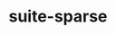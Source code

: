 ---
title: "suite-sparse"
layout: cache
categories: [package, develop]
meta: {"versions": ["5.13.0"], "compilers": ["gcc@=11.1.0"], "oss": ["ubuntu20.04"], "platforms": ["linux"], "targets": ["ppc64le", "x86_64_v3"], "stacks": ["e4s", "e4s-power", "root"], "num_specs": 24, "num_specs_by_stack": {"root": 24, "e4s-power": 8, "e4s": 16}}
spec_details: [{"hash": "4jdadkape73kvxn6vrjheb4ht3wkvt5w", "compiler": "gcc@=11.1.0", "versions": ["5.13.0"], "os": "ubuntu20.04", "platform": "linux", "target": "ppc64le", "variants": ["build_system=generic", "~cuda", "~graphblas", "~openmp", "+pic"], "stacks": ["root", "e4s-power"], "size": "-", "tarball": "https://binaries.spack.io/develop/build_cache/linux-ubuntu20.04-ppc64le/gcc-11.1.0/suite-sparse-5.13.0/linux-ubuntu20.04-ppc64le-gcc-11.1.0-suite-sparse-5.13.0-4jdadkape73kvxn6vrjheb4ht3wkvt5w.spack"}, {"hash": "vfkuzwmmfpitr6ofazie43zdjvshaamz", "compiler": "gcc@=11.1.0", "versions": ["5.13.0"], "os": "ubuntu20.04", "platform": "linux", "target": "ppc64le", "variants": ["build_system=generic", "~cuda", "~graphblas", "~openmp", "+pic"], "stacks": ["root", "e4s-power"], "size": "-", "tarball": "https://binaries.spack.io/develop/build_cache/linux-ubuntu20.04-ppc64le/gcc-11.1.0/suite-sparse-5.13.0/linux-ubuntu20.04-ppc64le-gcc-11.1.0-suite-sparse-5.13.0-vfkuzwmmfpitr6ofazie43zdjvshaamz.spack"}, {"hash": "lsvaxw4vloivezzxojvxunftlreoxxuk", "compiler": "gcc@=11.1.0", "versions": ["5.13.0"], "os": "ubuntu20.04", "platform": "linux", "target": "ppc64le", "variants": ["build_system=generic", "~cuda", "~graphblas", "~openmp", "+pic"], "stacks": ["root", "e4s-power"], "size": "-", "tarball": "https://binaries.spack.io/develop/build_cache/linux-ubuntu20.04-ppc64le/gcc-11.1.0/suite-sparse-5.13.0/linux-ubuntu20.04-ppc64le-gcc-11.1.0-suite-sparse-5.13.0-lsvaxw4vloivezzxojvxunftlreoxxuk.spack"}, {"hash": "3y25u7ey43veblhitmepaeg6vveiu6v3", "compiler": "gcc@=11.1.0", "versions": ["5.13.0"], "os": "ubuntu20.04", "platform": "linux", "target": "ppc64le", "variants": ["build_system=generic", "~cuda", "~graphblas", "~openmp", "+pic"], "stacks": ["root", "e4s-power"], "size": "-", "tarball": "https://binaries.spack.io/develop/build_cache/linux-ubuntu20.04-ppc64le/gcc-11.1.0/suite-sparse-5.13.0/linux-ubuntu20.04-ppc64le-gcc-11.1.0-suite-sparse-5.13.0-3y25u7ey43veblhitmepaeg6vveiu6v3.spack"}, {"hash": "rqhutti7n2cxa4ssuvahqwjtch6ywtxe", "compiler": "gcc@=11.1.0", "versions": ["5.13.0"], "os": "ubuntu20.04", "platform": "linux", "target": "ppc64le", "variants": ["build_system=generic", "~cuda", "~graphblas", "~openmp", "+pic"], "stacks": ["root", "e4s-power"], "size": "-", "tarball": "https://binaries.spack.io/develop/build_cache/linux-ubuntu20.04-ppc64le/gcc-11.1.0/suite-sparse-5.13.0/linux-ubuntu20.04-ppc64le-gcc-11.1.0-suite-sparse-5.13.0-rqhutti7n2cxa4ssuvahqwjtch6ywtxe.spack"}, {"hash": "c6ogv2aw4zz6aqdohao6goaqvtntckw3", "compiler": "gcc@=11.1.0", "versions": ["5.13.0"], "os": "ubuntu20.04", "platform": "linux", "target": "ppc64le", "variants": ["build_system=generic", "~cuda", "~graphblas", "~openmp", "+pic"], "stacks": ["root", "e4s-power"], "size": "-", "tarball": "https://binaries.spack.io/develop/build_cache/linux-ubuntu20.04-ppc64le/gcc-11.1.0/suite-sparse-5.13.0/linux-ubuntu20.04-ppc64le-gcc-11.1.0-suite-sparse-5.13.0-c6ogv2aw4zz6aqdohao6goaqvtntckw3.spack"}, {"hash": "qghykminz5aeupzu3mekuqcrxupujom5", "compiler": "gcc@=11.1.0", "versions": ["5.13.0"], "os": "ubuntu20.04", "platform": "linux", "target": "ppc64le", "variants": ["build_system=generic", "~cuda", "~graphblas", "~openmp", "+pic"], "stacks": ["root", "e4s-power"], "size": "-", "tarball": "https://binaries.spack.io/develop/build_cache/linux-ubuntu20.04-ppc64le/gcc-11.1.0/suite-sparse-5.13.0/linux-ubuntu20.04-ppc64le-gcc-11.1.0-suite-sparse-5.13.0-qghykminz5aeupzu3mekuqcrxupujom5.spack"}, {"hash": "4krucrbtqughubyz4c4o62l63u53zcme", "compiler": "gcc@=11.1.0", "versions": ["5.13.0"], "os": "ubuntu20.04", "platform": "linux", "target": "ppc64le", "variants": ["build_system=generic", "~cuda", "~graphblas", "~openmp", "+pic"], "stacks": ["root", "e4s-power"], "size": "-", "tarball": "https://binaries.spack.io/develop/build_cache/linux-ubuntu20.04-ppc64le/gcc-11.1.0/suite-sparse-5.13.0/linux-ubuntu20.04-ppc64le-gcc-11.1.0-suite-sparse-5.13.0-4krucrbtqughubyz4c4o62l63u53zcme.spack"}, {"hash": "mcbnlwrynmq3tiwt7rlcacv4ly3ig7lh", "compiler": "gcc@=11.1.0", "versions": ["5.13.0"], "os": "ubuntu20.04", "platform": "linux", "target": "x86_64_v3", "variants": ["build_system=generic", "~cuda", "~graphblas", "~openmp", "+pic"], "stacks": ["root", "e4s"], "size": "-", "tarball": "https://binaries.spack.io/develop/build_cache/linux-ubuntu20.04-x86_64_v3/gcc-11.1.0/suite-sparse-5.13.0/linux-ubuntu20.04-x86_64_v3-gcc-11.1.0-suite-sparse-5.13.0-mcbnlwrynmq3tiwt7rlcacv4ly3ig7lh.spack"}, {"hash": "3hbjpe4v6nx5ba7tggjkiwxgic5heddr", "compiler": "gcc@=11.1.0", "versions": ["5.13.0"], "os": "ubuntu20.04", "platform": "linux", "target": "x86_64_v3", "variants": ["build_system=generic", "~cuda", "~graphblas", "~openmp", "+pic"], "stacks": ["root", "e4s"], "size": "-", "tarball": "https://binaries.spack.io/develop/build_cache/linux-ubuntu20.04-x86_64_v3/gcc-11.1.0/suite-sparse-5.13.0/linux-ubuntu20.04-x86_64_v3-gcc-11.1.0-suite-sparse-5.13.0-3hbjpe4v6nx5ba7tggjkiwxgic5heddr.spack"}, {"hash": "gcxrfju2mhvxmebkkmzf3k243yse6doj", "compiler": "gcc@=11.1.0", "versions": ["5.13.0"], "os": "ubuntu20.04", "platform": "linux", "target": "x86_64_v3", "variants": ["build_system=generic", "~cuda", "~graphblas", "~openmp", "+pic"], "stacks": ["root", "e4s"], "size": "-", "tarball": "https://binaries.spack.io/develop/build_cache/linux-ubuntu20.04-x86_64_v3/gcc-11.1.0/suite-sparse-5.13.0/linux-ubuntu20.04-x86_64_v3-gcc-11.1.0-suite-sparse-5.13.0-gcxrfju2mhvxmebkkmzf3k243yse6doj.spack"}, {"hash": "rlahslm6gg3z25wgea5kpkvs34ca4hy5", "compiler": "gcc@=11.1.0", "versions": ["5.13.0"], "os": "ubuntu20.04", "platform": "linux", "target": "x86_64_v3", "variants": ["build_system=generic", "~cuda", "~graphblas", "~openmp", "+pic"], "stacks": ["root", "e4s"], "size": "-", "tarball": "https://binaries.spack.io/develop/build_cache/linux-ubuntu20.04-x86_64_v3/gcc-11.1.0/suite-sparse-5.13.0/linux-ubuntu20.04-x86_64_v3-gcc-11.1.0-suite-sparse-5.13.0-rlahslm6gg3z25wgea5kpkvs34ca4hy5.spack"}, {"hash": "tfvtv54akjmnpq7x67j5pbmz2saolrxl", "compiler": "gcc@=11.1.0", "versions": ["5.13.0"], "os": "ubuntu20.04", "platform": "linux", "target": "x86_64_v3", "variants": ["build_system=generic", "~cuda", "~graphblas", "~openmp", "+pic"], "stacks": ["root", "e4s"], "size": "-", "tarball": "https://binaries.spack.io/develop/build_cache/linux-ubuntu20.04-x86_64_v3/gcc-11.1.0/suite-sparse-5.13.0/linux-ubuntu20.04-x86_64_v3-gcc-11.1.0-suite-sparse-5.13.0-tfvtv54akjmnpq7x67j5pbmz2saolrxl.spack"}, {"hash": "xynsgqqmjwk2vocslaj44kny2txe2ki2", "compiler": "gcc@=11.1.0", "versions": ["5.13.0"], "os": "ubuntu20.04", "platform": "linux", "target": "x86_64_v3", "variants": ["build_system=generic", "~cuda", "~graphblas", "~openmp", "+pic"], "stacks": ["root", "e4s"], "size": "-", "tarball": "https://binaries.spack.io/develop/build_cache/linux-ubuntu20.04-x86_64_v3/gcc-11.1.0/suite-sparse-5.13.0/linux-ubuntu20.04-x86_64_v3-gcc-11.1.0-suite-sparse-5.13.0-xynsgqqmjwk2vocslaj44kny2txe2ki2.spack"}, {"hash": "kbt7ixeouztms5ooqrlqk6cv4n34lbp3", "compiler": "gcc@=11.1.0", "versions": ["5.13.0"], "os": "ubuntu20.04", "platform": "linux", "target": "x86_64_v3", "variants": ["build_system=generic", "~cuda", "~graphblas", "~openmp", "+pic"], "stacks": ["root", "e4s"], "size": "-", "tarball": "https://binaries.spack.io/develop/build_cache/linux-ubuntu20.04-x86_64_v3/gcc-11.1.0/suite-sparse-5.13.0/linux-ubuntu20.04-x86_64_v3-gcc-11.1.0-suite-sparse-5.13.0-kbt7ixeouztms5ooqrlqk6cv4n34lbp3.spack"}, {"hash": "oih5xxe35qir46742fgqnp5x2xoiru5u", "compiler": "gcc@=11.1.0", "versions": ["5.13.0"], "os": "ubuntu20.04", "platform": "linux", "target": "x86_64_v3", "variants": ["build_system=generic", "~cuda", "~graphblas", "~openmp", "+pic"], "stacks": ["root", "e4s"], "size": "-", "tarball": "https://binaries.spack.io/develop/build_cache/linux-ubuntu20.04-x86_64_v3/gcc-11.1.0/suite-sparse-5.13.0/linux-ubuntu20.04-x86_64_v3-gcc-11.1.0-suite-sparse-5.13.0-oih5xxe35qir46742fgqnp5x2xoiru5u.spack"}, {"hash": "hwa6jkklfprlpozl7kv5h2jmq6dgkn7m", "compiler": "gcc@=11.1.0", "versions": ["5.13.0"], "os": "ubuntu20.04", "platform": "linux", "target": "x86_64_v3", "variants": ["build_system=generic", "~cuda", "~graphblas", "~openmp", "+pic"], "stacks": ["root", "e4s"], "size": "-", "tarball": "https://binaries.spack.io/develop/build_cache/linux-ubuntu20.04-x86_64_v3/gcc-11.1.0/suite-sparse-5.13.0/linux-ubuntu20.04-x86_64_v3-gcc-11.1.0-suite-sparse-5.13.0-hwa6jkklfprlpozl7kv5h2jmq6dgkn7m.spack"}, {"hash": "24kverrejyz5pc2srkldbcw66zw44jki", "compiler": "gcc@=11.1.0", "versions": ["5.13.0"], "os": "ubuntu20.04", "platform": "linux", "target": "x86_64_v3", "variants": ["build_system=generic", "~cuda", "~graphblas", "~openmp", "+pic"], "stacks": ["root", "e4s"], "size": "-", "tarball": "https://binaries.spack.io/develop/build_cache/linux-ubuntu20.04-x86_64_v3/gcc-11.1.0/suite-sparse-5.13.0/linux-ubuntu20.04-x86_64_v3-gcc-11.1.0-suite-sparse-5.13.0-24kverrejyz5pc2srkldbcw66zw44jki.spack"}, {"hash": "yn2lnumu3pkxtinigqmcodsszrfnlhdf", "compiler": "gcc@=11.1.0", "versions": ["5.13.0"], "os": "ubuntu20.04", "platform": "linux", "target": "x86_64_v3", "variants": ["build_system=generic", "~cuda", "~graphblas", "~openmp", "+pic"], "stacks": ["root", "e4s"], "size": "-", "tarball": "https://binaries.spack.io/develop/build_cache/linux-ubuntu20.04-x86_64_v3/gcc-11.1.0/suite-sparse-5.13.0/linux-ubuntu20.04-x86_64_v3-gcc-11.1.0-suite-sparse-5.13.0-yn2lnumu3pkxtinigqmcodsszrfnlhdf.spack"}, {"hash": "iiwltw2egnhjuv5ljw4tce2i7a4gdzoc", "compiler": "gcc@=11.1.0", "versions": ["5.13.0"], "os": "ubuntu20.04", "platform": "linux", "target": "x86_64_v3", "variants": ["build_system=generic", "~cuda", "~graphblas", "~openmp", "+pic"], "stacks": ["root", "e4s"], "size": "-", "tarball": "https://binaries.spack.io/develop/build_cache/linux-ubuntu20.04-x86_64_v3/gcc-11.1.0/suite-sparse-5.13.0/linux-ubuntu20.04-x86_64_v3-gcc-11.1.0-suite-sparse-5.13.0-iiwltw2egnhjuv5ljw4tce2i7a4gdzoc.spack"}, {"hash": "htwg5pdnsjg64vpuhhlscqly237qupku", "compiler": "gcc@=11.1.0", "versions": ["5.13.0"], "os": "ubuntu20.04", "platform": "linux", "target": "x86_64_v3", "variants": ["build_system=generic", "~cuda", "~graphblas", "~openmp", "+pic"], "stacks": ["root", "e4s"], "size": "-", "tarball": "https://binaries.spack.io/develop/build_cache/linux-ubuntu20.04-x86_64_v3/gcc-11.1.0/suite-sparse-5.13.0/linux-ubuntu20.04-x86_64_v3-gcc-11.1.0-suite-sparse-5.13.0-htwg5pdnsjg64vpuhhlscqly237qupku.spack"}, {"hash": "vsn7h2bwknnmt7wpugjblzvwwbauja24", "compiler": "gcc@=11.1.0", "versions": ["5.13.0"], "os": "ubuntu20.04", "platform": "linux", "target": "x86_64_v3", "variants": ["build_system=generic", "~cuda", "~graphblas", "~openmp", "+pic"], "stacks": ["root", "e4s"], "size": "-", "tarball": "https://binaries.spack.io/develop/build_cache/linux-ubuntu20.04-x86_64_v3/gcc-11.1.0/suite-sparse-5.13.0/linux-ubuntu20.04-x86_64_v3-gcc-11.1.0-suite-sparse-5.13.0-vsn7h2bwknnmt7wpugjblzvwwbauja24.spack"}, {"hash": "enwyzkjvhryk2jymozyrwvup7uq46yfk", "compiler": "gcc@=11.1.0", "versions": ["5.13.0"], "os": "ubuntu20.04", "platform": "linux", "target": "x86_64_v3", "variants": ["build_system=generic", "~cuda", "~graphblas", "~openmp", "+pic"], "stacks": ["root", "e4s"], "size": "-", "tarball": "https://binaries.spack.io/develop/build_cache/linux-ubuntu20.04-x86_64_v3/gcc-11.1.0/suite-sparse-5.13.0/linux-ubuntu20.04-x86_64_v3-gcc-11.1.0-suite-sparse-5.13.0-enwyzkjvhryk2jymozyrwvup7uq46yfk.spack"}, {"hash": "queolmgefx6pxci53m6ipvmyiw2ulc3d", "compiler": "gcc@=11.1.0", "versions": ["5.13.0"], "os": "ubuntu20.04", "platform": "linux", "target": "x86_64_v3", "variants": ["build_system=generic", "~cuda", "~graphblas", "~openmp", "+pic"], "stacks": ["root", "e4s"], "size": "-", "tarball": "https://binaries.spack.io/develop/build_cache/linux-ubuntu20.04-x86_64_v3/gcc-11.1.0/suite-sparse-5.13.0/linux-ubuntu20.04-x86_64_v3-gcc-11.1.0-suite-sparse-5.13.0-queolmgefx6pxci53m6ipvmyiw2ulc3d.spack"}]
---